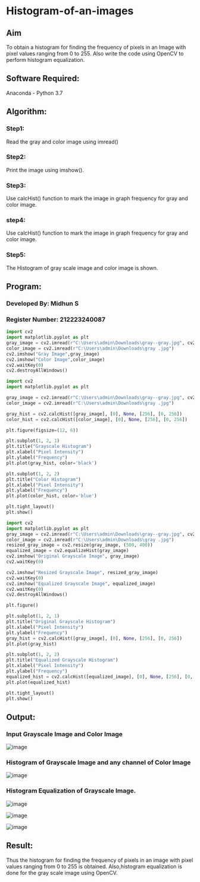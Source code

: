 # Histogram-of-an-images
## Aim
To obtain a histogram for finding the frequency of pixels in an Image with pixel values ranging from 0 to 255. Also write the code using OpenCV to perform histogram equalization.

## Software Required:
Anaconda - Python 3.7

## Algorithm:
### Step1:
Read the gray and color image using imread()

### Step2:
Print the image using imshow().

### Step3:
Use calcHist() function to mark the image in graph frequency for gray and color image.

### step4:
Use calcHist() function to mark the image in graph frequency for gray and color image.

### Step5:
The Histogram of gray scale image and color image is shown.

## Program:
### Developed By: Midhun S
### Register Number: 212223240087
```python
import cv2
import matplotlib.pyplot as plt
gray_image = cv2.imread(r"C:\Users\admin\Downloads\gray--gray.jpg", cv2.IMREAD_GRAYSCALE)  
color_image = cv2.imread(r"C:\Users\admin\Downloads\gray .jpg") 
cv2.imshow("Gray Image",gray_image)
cv2.imshow("Color Image",color_image)
cv2.waitKey(0)
cv2.destroyAllWindows()

```
```python
import cv2
import matplotlib.pyplot as plt

gray_image = cv2.imread(r"C:\Users\admin\Downloads\gray--gray.jpg", cv2.IMREAD_GRAYSCALE)  
color_image = cv2.imread(r"C:\Users\admin\Downloads\gray .jpg") 

gray_hist = cv2.calcHist([gray_image], [0], None, [256], [0, 256])
color_hist = cv2.calcHist([color_image], [0], None, [256], [0, 256])

plt.figure(figsize=(12, 6))

plt.subplot(1, 2, 1)
plt.title("Grayscale Histogram")
plt.xlabel("Pixel Intensity")
plt.ylabel("Frequency")
plt.plot(gray_hist, color='black')

plt.subplot(1, 2, 2)
plt.title("Color Histogram")
plt.xlabel("Pixel Intensity")
plt.ylabel("Frequency")
plt.plot(color_hist, color='blue')

plt.tight_layout()
plt.show()

```
```python
import cv2
import matplotlib.pyplot as plt
gray_image = cv2.imread(r"C:\Users\admin\Downloads\gray--gray.jpg", cv2.IMREAD_GRAYSCALE)
color_image = cv2.imread(r"C:\Users\admin\Downloads\gray .jpg")
resized_gray_image = cv2.resize(gray_image, (500, 400))
equalized_image = cv2.equalizeHist(gray_image)
cv2.imshow("Original Grayscale Image", gray_image)
cv2.waitKey(0)

cv2.imshow("Resized Grayscale Image", resized_gray_image)
cv2.waitKey(0)
cv2.imshow("Equalized Grayscale Image", equalized_image)
cv2.waitKey(0)
cv2.destroyAllWindows()

plt.figure()

plt.subplot(1, 2, 1)
plt.title("Original Grayscale Histogram")
plt.xlabel("Pixel Intensity")
plt.ylabel("Frequency")
gray_hist = cv2.calcHist([gray_image], [0], None, [256], [0, 256])
plt.plot(gray_hist)

plt.subplot(1, 2, 2)
plt.title("Equalized Grayscale Histogram")
plt.xlabel("Pixel Intensity")
plt.ylabel("Frequency")
equalized_hist = cv2.calcHist([equalized_image], [0], None, [256], [0, 256])
plt.plot(equalized_hist)

plt.tight_layout()
plt.show()

```
## Output:
### Input Grayscale Image and Color Image
![image](https://github.com/user-attachments/assets/980ec7a0-5b2d-4ca1-b42e-395425b2a2c3)


### Histogram of Grayscale Image and any channel of Color Image
![image](https://github.com/user-attachments/assets/7808ca9b-f8a8-4c1d-b064-5721a7edfec9)


### Histogram Equalization of Grayscale Image.
![image](https://github.com/user-attachments/assets/eea2bbc5-8c92-4dee-ad92-7caa075a5651)


![image](https://github.com/user-attachments/assets/629127d0-d424-4f4e-aad0-0219298befa7)


![image](https://github.com/user-attachments/assets/db1e6960-c8bd-4b26-a0eb-2139510296c6)


## Result: 
Thus the histogram for finding the frequency of pixels in an image with pixel values ranging from 0 to 255 is obtained. Also,histogram equalization is done for the gray scale image using OpenCV.
